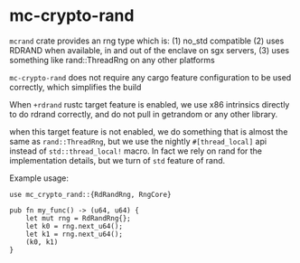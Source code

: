 mc-crypto-rand
======

`mcrand` crate provides an rng type which is:
(1) no_std compatible
(2) uses RDRAND when available, in and out of the enclave on sgx servers,
(3) uses something like rand::ThreadRng on any other platforms

`mc-crypto-rand` does not require any cargo feature configuration to be used correctly,
which simplifies the build

When `+rdrand` rustc target feature is enabled, we use x86 intrinsics directly to
do rdrand correctly, and do not pull in getrandom or any other library.

when this target feature is not enabled, we do something that is almost the same as
`rand::ThreadRng`, but we use the nightly `#[thread_local]` api instead of `std::thread_local!`
macro. In fact we rely on rand for the implementation details, but we turn of `std` feature of rand.

Example usage:

```
use mc_crypto_rand::{RdRandRng, RngCore}

pub fn my_func() -> (u64, u64) {
    let mut rng = RdRandRng{};
    let k0 = rng.next_u64();
    let k1 = rng.next_u64();
    (k0, k1)
}
```
